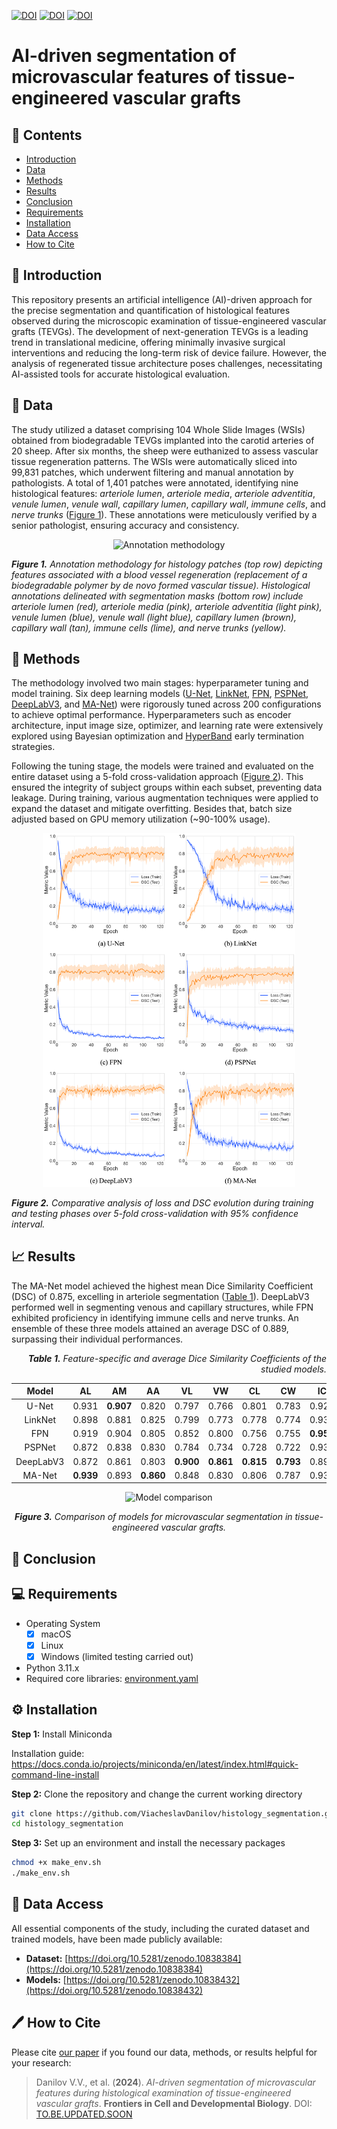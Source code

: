 [![DOI](https://zenodo.org/badge/DOI/10.5281/zenodo.10838384.svg)](https://doi.org/10.5281/zenodo.10838384)
[![DOI](https://zenodo.org/badge/DOI/10.5281/zenodo.10838432.svg)](https://doi.org/10.5281/zenodo.10838432)
[![DOI](http://img.shields.io/badge/DOI-TO.BE.UPDATED.SOON-B31B1B)](https://TO.BE.UPDATED.SOON)

# AI-driven segmentation of microvascular features of tissue-engineered vascular grafts

<a name="contents"></a>
## 📖 Contents
- [Introduction](#introduction)
- [Data](#data)
- [Methods](#methods)
- [Results](#results)
- [Conclusion](#conclusion)
- [Requirements](#requirements)
- [Installation](#installation)
- [Data Access](#data-access)
- [How to Cite](#how-to-cite)


<a name="introduction"></a>
## 🎯 Introduction
This repository presents an artificial intelligence (AI)-driven approach for the precise segmentation and quantification of histological features observed during the microscopic examination of tissue-engineered vascular grafts (TEVGs). The development of next-generation TEVGs is a leading trend in translational medicine, offering minimally invasive surgical interventions and reducing the long-term risk of device failure. However, the analysis of regenerated tissue architecture poses challenges, necessitating AI-assisted tools for accurate histological evaluation.

<a name="data"></a>
## 📁 Data
The study utilized a dataset comprising 104 Whole Slide Images (WSIs) obtained from biodegradable TEVGs implanted into the carotid arteries of 20 sheep. After six months, the sheep were euthanized to assess vascular tissue regeneration patterns. The WSIs were automatically sliced into 99,831 patches, which underwent filtering and manual annotation by pathologists. A total of 1,401 patches were annotated, identifying nine histological features: _arteriole lumen_, _arteriole media_, _arteriole adventitia_, _venule lumen_, _venule wall_, _capillary lumen_, _capillary wall_, _immune cells_, and _nerve trunks_ (<a href="#figure-1">Figure 1</a>). These annotations were meticulously verified by a senior pathologist, ensuring accuracy and consistency.

<p align="center">
  <img id="figure-1" width="80%" height="80%" src=".assets/annotation_methodology.png" alt="Annotation methodology">
</p>

<p align="left">
    <em><strong>Figure 1.</strong> Annotation methodology for histology patches (top row) depicting features associated with a blood vessel regeneration (replacement of a biodegradable polymer by de novo formed vascular tissue). Histological annotations delineated with segmentation masks (bottom row) include arteriole lumen (red), arteriole media (pink), arteriole adventitia (light pink), venule lumen (blue), venule wall (light blue), capillary lumen (brown), capillary wall (tan), immune cells (lime), and nerve trunks (yellow).</em>
</p>


<a name="methods"></a>
## 🔬 Methods
The methodology involved two main stages: hyperparameter tuning and model training. Six deep learning models ([U-Net](https://link.springer.com/chapter/10.1007/978-3-319-24574-4_28), [LinkNet](https://ieeexplore.ieee.org/document/8305148), [FPN](http://presentations.cocodataset.org/COCO17-Stuff-FAIR.pdf), [PSPNet](https://arxiv.org/abs/1612.01105), [DeepLabV3](https://arxiv.org/abs/1706.05587), and [MA-Net](https://ieeexplore.ieee.org/document/9201310)) were rigorously tuned across 200 configurations to achieve optimal performance. Hyperparameters such as encoder architecture, input image size, optimizer, and learning rate were extensively explored using Bayesian optimization and [HyperBand](https://arxiv.org/abs/1603.06560) early termination strategies.

Following the tuning stage, the models were trained and evaluated on the entire dataset using a 5-fold cross-validation approach (<a href="#figure-2">Figure 2</a>). This ensured the integrity of subject groups within each subset, preventing data leakage. During training, various augmentation techniques were applied to expand the dataset and mitigate overfitting. Besides that, batch size adjusted based on GPU memory utilization (~90-100% usage).

<p align="center">
  <img id="figure-2" width="80%" height="80%" src=".assets/loss_evolution.png" alt="Loss and DSC evolution">
</p>

<p align="left">
    <em><strong>Figure 2.</strong> Comparative analysis of loss and DSC evolution during training and testing phases over 5-fold cross-validation with 95% confidence interval.</em>
</p>

<a name="results"></a>
## 📈 Results
The MA-Net model achieved the highest mean Dice Similarity Coefficient (DSC) of 0.875, excelling in arteriole segmentation (<a href="#table-1">Table 1</a>). DeepLabV3 performed well in segmenting venous and capillary structures, while FPN exhibited proficiency in identifying immune cells and nerve trunks. An ensemble of these three models attained an average DSC of 0.889, surpassing their individual performances.

<p align="right">
  <i><strong id="table-1">Table 1.</strong> Feature-specific and average Dice Similarity Coefficients of the studied models.</i>
</p>

|   Model   |    AL     |    AM     |    AA     |    VL     |    VW     |    CL     |    CW     |    IC     |    NT     |   Mean    |
|:---------:|:---------:|:---------:|:---------:|:---------:|:---------:|:---------:|:---------:|:---------:|:---------:|:---------:|
|   U-Net   |   0.931   | **0.907** |   0.820   |   0.797   |   0.766   |   0.801   |   0.783   |   0.920   |   0.966   |   0.855   |
|  LinkNet  |   0.898   |   0.881   |   0.825   |   0.799   |   0.773   |   0.778   |   0.774   |   0.935   |   0.925   |   0.843   |
|    FPN    |   0.919   |   0.904   |   0.805   |   0.852   |   0.800   |   0.756   |   0.755   | **0.955** | **0.981** |   0.859   |
|  PSPNet   |   0.872   |   0.838   |   0.830   |   0.784   |   0.734   |   0.728   |   0.722   |   0.937   |   0.959   |   0.823   |
| DeepLabV3 |   0.872   |   0.861   |   0.803   | **0.900** | **0.861** | **0.815** | **0.793** |   0.895   |   0.975   |   0.864   |
|  MA-Net   | **0.939** |   0.893   | **0.860** |   0.848   |   0.830   |   0.806   |   0.787   |   0.937   |   0.978   | **0.875** |

<p align="center">
  <img id="figure-3" width="100%" height="100%" src=".assets/model_comparison.png" alt="Model comparison">
</p>

<p align="center">
    <em><strong>Figure 3.</strong> Comparison of models for microvascular segmentation in tissue-engineered vascular grafts.</em>
</p>


<a name="conclusion"></a>
## 🏁 Conclusion


<a name="requirements"></a>
## 💻 Requirements
- Operating System
  - [x] macOS
  - [x] Linux
  - [x] Windows (limited testing carried out)
- Python 3.11.x
- Required core libraries: [environment.yaml](https://github.com/ViacheslavDanilov/histology_segmentation/blob/main/environment.yaml)

<a name="installation"></a>
## ⚙ Installation
**Step 1:** Install Miniconda

Installation guide: https://docs.conda.io/projects/miniconda/en/latest/index.html#quick-command-line-install

**Step 2:** Clone the repository and change the current working directory
``` bash
git clone https://github.com/ViacheslavDanilov/histology_segmentation.git
cd histology_segmentation
```

**Step 3:** Set up an environment and install the necessary packages
``` bash
chmod +x make_env.sh
./make_env.sh
```

<a name="data-access"></a>
## 🔐 Data Access
All essential components of the study, including the curated dataset and trained models, have been made publicly available:
- **Dataset:** [https://doi.org/10.5281/zenodo.10838384](https://doi.org/10.5281/zenodo.10838384)
- **Models:** [https://doi.org/10.5281/zenodo.10838432](https://doi.org/10.5281/zenodo.10838432)

<a name="how-to-cite"></a>
## 🖊️ How to Cite
Please cite [our paper](https://TO.BE.UPDATED.SOON) if you found our data, methods, or results helpful for your research:

> Danilov V.V., et al. (**2024**). _AI-driven segmentation of microvascular features during histological examination of tissue-engineered vascular grafts_. **Frontiers in Cell and Developmental Biology**. DOI: [TO.BE.UPDATED.SOON](TO.BE.UPDATED.SOON)
